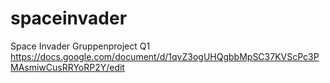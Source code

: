 # spaceinvader
Space Invader Gruppenproject Q1
https://docs.google.com/document/d/1qvZ3ogUHQgbbMpSC37KVScPc3PMAsmiwCusRRYoRP2Y/edit
